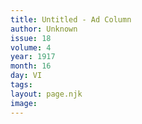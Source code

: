 ```yaml
---
title: Untitled - Ad Column
author: Unknown
issue: 18
volume: 4
year: 1917
month: 16
day: VI
tags:
layout: page.njk
image:
---
```


